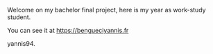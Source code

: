 Welcome on my bachelor final project, here is my year as work-study student.

You can see it at https://bengueciyannis.fr

yannis94.
